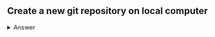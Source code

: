 ## Create a new git repository on local computer

<details><summary>Answer</summary>
<p>
#### yes, even hidden code blocks!

```
mkdir myDir
cd myDir
git init
```
</p>
</details>
